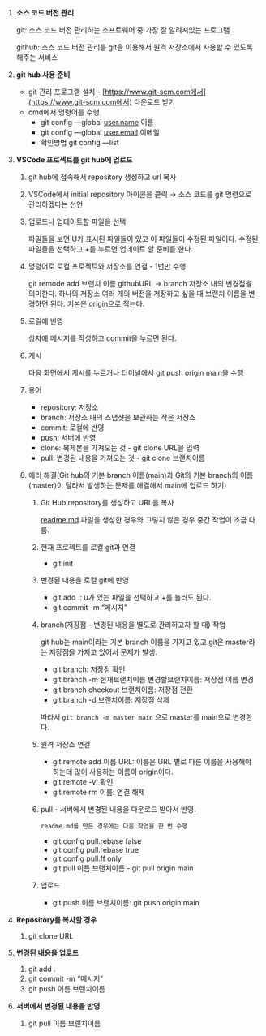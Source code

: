 1. **소스 코드 버전 관리**

   git: 소스 코드 버전 관리하는 소프트웨어 중 가장 잘 알려져있는 프로그램

   github: 소스 코드 버전 관리를 git을 이용해서 원격 저장소에서 사용할 수 있도록 해주는 서비스

2. **git hub 사용 준비**

   - git 관리 프로그램 설치 - [https://www.git-scm.com에서](https://www.git-scm.com에서) 다운로드 받기
   - cmd에서 명령어를 수행
     - git config —global [user.name](http://user.name) 이름
     - git config —global [user.email](http://user.email) 이메일
     - 확인방법 git config —list

3. **VSCode 프로젝트를 git hub에 업로드**
   1. git hub에 접속해서 repository 생성하고 url 복사
   2. VSCode에서 initial repository 아이콘을 클릭 → 소스 코드를 git 명령으로 관리하겠다는 선언
   3. 업로드나 업데이트할 파일을 선택

      파일들을 보면 U가 표시된 파일들이 있고 이 파일들이 수정된 파일이다. 수정된 파일들을 선택하고 +를 누르면 업데이트 할 준비를 한다.

   4. 명령어로 로컬 프로젝트와 저장소를 연결 - 1번만 수행

      git remode add 브랜치 이름 githubURL → branch 저장소 내의 변경점을 의미한다. 하나의 저장소 여러 개의 버전을 저장하고 싶을 때 브랜치 이름을 변경하면 된다. 기본은 origin으로 적는다.

   5. 로컬에 반영

      상자에 메시지를 작성하고 commit을 누르면 된다.

   6. 게시

      다음 화면에서 게시를 누르거나 터미널에서 git push origin main을 수행

   7. 용어
      - repository: 저장소
      - branch: 저장소 내의 스냅샷을 보관하는 작은 저장소
      - commit: 로컬에 반영
      - push: 서버에 반영
      - clone: 복제본을 가져오는 것 - git clone URL을 입력
      - pull: 변경된 내용을 가져오는 것 - git clone 브랜치이름
   8. 에러 해결(Git hub의 기본 branch 이름(main)과 Git의 기본 branch의 이름(master)이 달라서 발생하는 문제를 해결해서 main에 업로드 하기)
      1. Git Hub repository를 생성하고 URL을 복사

         [readme.md](http://readme.md) 파일을 생성한 경우와 그렇지 않은 경우 중간 작업이 조금 다름.

      2. 현재 프로젝트를 로컬 git과 연결
         - git init
      3. 변경된 내용을 로컬 git에 반영
         - git add .: u가 있는 파일을 선택하고 +를 눌러도 된다.
         - git commit -m “메시지”
      4. branch(저장점 - 변경된 내용을 별도로 관리하고자 할 때) 작업

         git hub는 main이라는 기본 branch 이름을 가지고 있고 git은 master라는 저장점을 가지고 있어서 문제가 발생.

         - git branch: 저장점 확인
         - git branch -m 현재브랜치이름 변경할브랜치이름: 저장점 이름 변경
         - git branch checkout 브랜치이름: 저장점 전환
         - git branch -d 브랜치이름: 저장점 삭제

         따라서 `git branch -m master main` 으로 master를 main으로 변경한다.

      5. 원격 저장소 연결
         - git remote add 이름 URL: 이름은 URL 별로 다른 이름을 사용해야 하는데 많이 사용하는 이름이 origin이다.
         - git remote -v: 확인
         - git remote rm 이름: 연결 해제
      6. pull - 서버에서 변경된 내용을 다운로드 받아서 반영.

         `readme.md를 만든 경우에는 다음 작업을 한 번 수행`

         - git config pull.rebase false
         - git config pull.rebase true
         - git config pull.ff only
         - git pull 이름 브랜치이름 - git pull origin main

      7. 업로드
         - git push 이름 브랜치이름: git push origin main
4. **Repository를 복사할 경우**
   1. git clone URL
5. **변경된 내용을 업로드**
   1. git add .
   2. git commit -m “메시지”
   3. git push 이름 브랜치이름
6. **서버에서 변경된 내용을 반영**
   1. git pull 이름 브랜치이름

